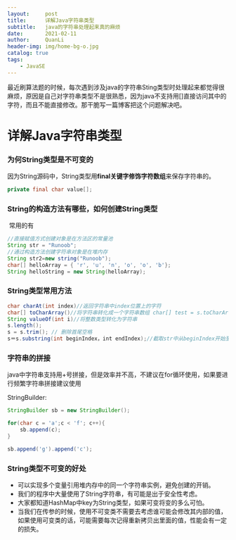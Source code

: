 ```yaml
---
layout:     post
title:      详解Java字符串类型
subtitle:   java的字符串处理起来真的麻烦
date:       2021-02-11
author:     QuanLi
header-img: img/home-bg-o.jpg
catalog: true
tags:
    - JavaSE
---
```


​	最近刷算法题的时候，每次遇到涉及java的字符串Sting类型时处理起来都觉得很麻烦，原因是自己对字符串类型不是很熟悉，因为java不支持用[]直接访问其中的字符，而且不能直接修改。那干脆写一篇博客把这个问题解决吧。

# 详解Java字符串类型

### 为何String类型是不可变的

​	因为String源码中，String类型用**final关键字修饰字符数组**来保存字符串的。

~~~Java
private final char value[];
~~~

### String的构造方法有哪些，如何创建String类型

​	常用的有

~~~Java
//直接赋值方式创建对象是在方法区的常量池
String str = "Runoob";
//通过构造方法创建字符串对象是在堆内存
String str2=new string("Runoob");
char[] helloArray = { 'r', 'u', 'n', 'o', 'o', 'b'};
String helloString = new String(helloArray); 

~~~

### String类型常用方法

~~~Java
char charAt(int index)//返回字符串中index位置上的字符
char[] toCharArray()//将字符串转化成一个字符串数组 char[] test = s.toCharArray()
String valueOf(int i)//将整数类型转化为字符串
s.length();
s = s.trim(); // 删除首尾空格
s＝s.substring(int beginIndex，int endIndex);//截取str中从beginIndex开始至endIndex结束时的字符串，并将其赋值给str;
~~~

### 字符串的拼接

​	java中字符串支持用+号拼接，但是效率并不高，不建议在for循环使用，如果要进行频繁字符串拼接建议使用

StringBuilder:

~~~java
StringBuilder sb = new StringBuilder();

for(char c = 'a';c < 'f'; c++){
    sb.append(c);
}

sb.append('g').append('c');
~~~



### String类型不可变的好处

- 可以实现多个变量引用堆内存中的同一个字符串实例，避免创建的开销。
- 我们的程序中大量使用了String字符串，有可能是出于安全性考虑。
- 大家都知道HashMap中key为String类型，如果可变将变的多么可怕。
- 当我们在传参的时候，使用不可变类不需要去考虑谁可能会修改其内部的值，如果使用可变类的话，可能需要每次记得重新拷贝出里面的值，性能会有一定的损失。

